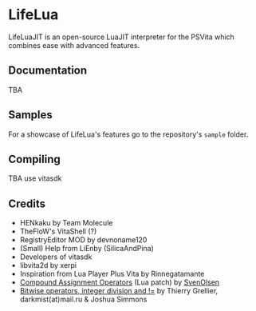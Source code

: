 # LifeLua
LifeLuaJIT is an open-source LuaJIT interpreter for the PSVita which combines ease with advanced features.
## Documentation
TBA
## Samples
For a showcase of LifeLua's features go to the repository's `sample` folder.
## Compiling
TBA use vitasdk
## Credits
* HENkaku by Team Molecule
* TheFloW's VitaShell (?)
* RegistryEditor MOD by devnoname120
* (Small) Help from LiEnby (SilicaAndPina)
* Developers of vitasdk
* libvita2d by xerpi
* Inspiration from Lua Player Plus Vita by Rinnegatamante
* [Compound Assignment Operators](http://lua-users.org/files/wiki_insecure/power_patches/5.2/compound-5.2.2.patch) (Lua patch) by [SvenOlsen](http://lua-users.org/wiki/SvenOlsen)
* [Bitwise operators, integer division and !=](http://lua-users.org/files/wiki_insecure/power_patches/5.1/bitwise_operators_5.1.4_1.patch) by Thierry Grellier, darkmist(at)mail.ru & Joshua Simmons